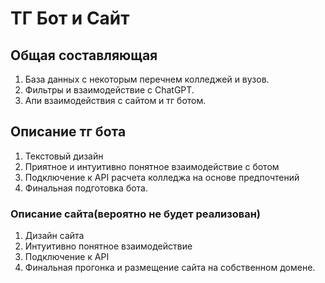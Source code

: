 # ТГ Бот и Сайт

## Общая составляющая
1. База данных с некоторым перечнем колледжей и вузов.
2. Фильтры и взаимодействие с ChatGPT.
3. Апи взаимодействия с сайтом и тг ботом.

## Описание тг бота
1. Текстовый дизайн
2. Приятное и интуитивно понятное взаимодействие с ботом
3. Подключение к API расчета колледжа на основе предпочтений
4. Финальная подготовка бота.

### Описание сайта(вероятно не будет реализован)
1.  Дизайн сайта
2. Интуитивно понятное взаимодействие
3. Подключение к API
4. Финальная прогонка и размещение сайта на собственном домене.

